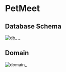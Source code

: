 # PetMeet

## Database Schema
![db_ _](https://user-images.githubusercontent.com/32235462/48133587-a98ae480-e2da-11e8-95b1-bb6a9205e31d.png)

## Domain
![domain_](https://user-images.githubusercontent.com/32235462/48133692-04bcd700-e2db-11e8-9416-a7ad610720e9.jpg)
